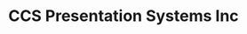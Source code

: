 ---
title: "CCS Presentation Systems Inc"
url: /scottsdale/ccs-presentation-systems-inc/
shop: electrical
---